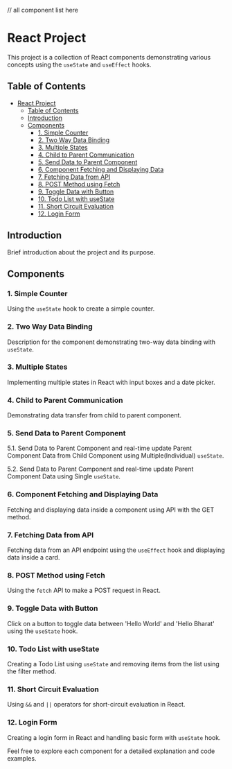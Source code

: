 // all component list here

# React Project

This project is a collection of React components demonstrating various concepts using the `useState` and `useEffect` hooks.

## Table of Contents

- [React Project](#react-project)
  - [Table of Contents](#table-of-contents)
  - [Introduction](#introduction)
  - [Components](#components)
    - [1. Simple Counter](#1-simple-counter)
    - [2. Two Way Data Binding](#2-two-way-data-binding)
    - [3. Multiple States](#3-multiple-states)
    - [4. Child to Parent Communication](#4-child-to-parent-communication)
    - [5. Send Data to Parent Component](#5-send-data-to-parent-component)
    - [6. Component Fetching and Displaying Data](#6-component-fetching-and-displaying-data)
    - [7. Fetching Data from API](#7-fetching-data-from-api)
    - [8. POST Method using Fetch](#8-post-method-using-fetch)
    - [9. Toggle Data with Button](#9-toggle-data-with-button)
    - [10. Todo List with useState](#10-todo-list-with-usestate)
    - [11. Short Circuit Evaluation](#11-short-circuit-evaluation)
    - [12. Login Form](#12-login-form)

## Introduction

Brief introduction about the project and its purpose.

## Components

### 1. Simple Counter

Using the `useState` hook to create a simple counter.

### 2. Two Way Data Binding

Description for the component demonstrating two-way data binding with `useState`.

### 3. Multiple States

Implementing multiple states in React with input boxes and a date picker.

### 4. Child to Parent Communication

Demonstrating data transfer from child to parent component.

### 5. Send Data to Parent Component

5.1. Send Data to Parent Component and real-time update Parent Component Data from Child Component using Multiple(Individual) `useState`.

5.2. Send Data to Parent Component and real-time update Parent Component Data using Single `useState`.

### 6. Component Fetching and Displaying Data

Fetching and displaying data inside a component using API with the GET method.

### 7. Fetching Data from API

Fetching data from an API endpoint using the `useEffect` hook and displaying data inside a card.

### 8. POST Method using Fetch

Using the `fetch` API to make a POST request in React.

### 9. Toggle Data with Button

Click on a button to toggle data between 'Hello World' and 'Hello Bharat' using the `useState` hook.

### 10. Todo List with useState

Creating a Todo List using `useState` and removing items from the list using the filter method.

### 11. Short Circuit Evaluation

Using `&&` and `||` operators for short-circuit evaluation in React.

### 12. Login Form

Creating a login form in React and handling basic form with `useState` hook.

Feel free to explore each component for a detailed explanation and code examples.

